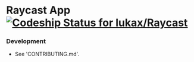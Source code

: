 Raycast App [ ![Codeship Status for lukax/Raycast](https://codeship.io/projects/0fdf9750-0fb3-0132-1c34-2204b975dd06/status)](https://codeship.io/projects/32697)
=======

### Development

 - See 'CONTRIBUTING.md'.